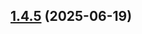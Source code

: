 ## [1.4.5](https://github.com/khmer-chi/board-game-agricola-fence/compare/v1.4.4...v1.4.5) (2025-06-19)
